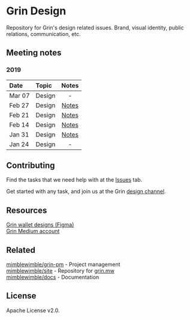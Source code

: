 # Grin Design
Repository for Grin's design related issues. Brand, visual identity, public relations, communication, etc.

## Meeting notes
### 2019
Date | Topic | Notes
|:---|:---|:---:|
Mar 07 | Design | -
Feb 27 | Design | [Notes](https://github.com/mimblewimble/design/blob/master/notes/20190227-meeting-design.md)
Feb 21 | Design | [Notes](https://github.com/mimblewimble/design/blob/master/notes/20190221-meeting-design.md)
Feb 14 | Design | [Notes](https://github.com/mimblewimble/design/blob/master/notes/20190214-meeting-design.md)
Jan 31 | Design | [Notes](https://docs.google.com/document/d/19YcDA5YtFNQKJOnrqWIsArdNK14wdbLlFcpT7e6A8RI/edit#)
Jan 24 | Design | -

## Contributing
Find the tasks that we need help with at the [Issues](https://github.com/mimblewimble/design/issues) tab.

Get started with any task, and join us at the Grin [design channel](https://gitter.im/grin_community/design).

## Resources
[Grin wallet designs (Figma)](https://www.figma.com/file/n5o6ptY5FaPS1E1KmR0Bcx/Grin-web-wallet?node-id=0%3A1&redirected=1)  
[Grin Medium account](https://medium.com/grin-mimblewimble)  

## Related
[mimblewimble/grin-pm](https://github.com/mimblewimble/grin-pm) - Project management  
[mimblewimble/site](https://github.com/mimblewimble/site) - Repository for [grin.mw](https://grin.mw)  
[mimblewimble/docs](https://github.com/mimblewimble/docs) - Documentation  

## License
Apache License v2.0.
